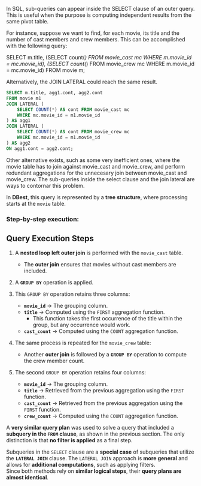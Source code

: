 In SQL, sub-queries can appear inside the SELECT clause of an outer query. This is useful when the purpose is computing independent results from the same pivot table. 

For instance, suppose we want to find, for each movie, its title and the number of cast members and crew members. This can be accomplished with the following query:

SELECT m.title, (SELECT count(*) FROM movie_cast mc WHERE m.movie_id = mc.movie_id), (SELECT count(*) FROM movie_crew mc WHERE m.movie_id = mc.movie_id)
FROM movie m;

Alternatively, the JOIN LATERAL could reach the same result.

```sql
SELECT m.title, agg1.cont, agg2.cont
FROM movie m1
JOIN LATERAL (
    SELECT COUNT(*) AS cont FROM movie_cast mc
    WHERE mc.movie_id = m1.movie_id
) AS agg1 
JOIN LATERAL (
    SELECT COUNT(*) AS cont FROM movie_crew mc
    WHERE mc.movie_id = m1.movie_id
) AS agg2 
ON agg1.cont = agg2.cont;
```

Other alternative exists, such as some very inefficient ones, where the movie table has to join against movie_cast and movie_crew, and perform redundant aggregations for the unnecesary join between movie_cast and movie_crew. The sub-queries inside the select clause and the join lateral are ways to contornar this problem.



In **DBest**, this query is represented by a **tree structure**, where processing starts at the `movie` table.  

### Step-by-step execution:  



## Query Execution Steps  

1. A **nested loop left outer join** is performed with the `movie_cast` table.  
   - The **outer join** ensures that movies without cast members are included.  

2. A **`GROUP BY`** operation is applied.  

3. This `GROUP BY` operation retains three columns:  
   - **`movie_id`** → The grouping column.  
   - **`title`** → Computed using the `FIRST` aggregation function.  
     - This function takes the first occurrence of the title within the group, but any occurrence would work.  
   - **`cast_count`** → Computed using the `COUNT` aggregation function.  

4. The same process is repeated for the `movie_crew` table:  
   - Another **outer join** is followed by a **`GROUP BY`** operation to compute the crew member count.  

5. The second `GROUP BY` operation retains four columns:  
   - **`movie_id`** → The grouping column.  
   - **`title`** → Retrieved from the previous aggregation using the `FIRST` function. 
   - **`cast_count`** → Retrieved from the previous aggregation using the `FIRST` function.  
   - **`crew_count`** → Computed using the `COUNT` aggregation function.  



A **very similar query plan** was used to solve a query that included a **subquery in the `FROM` clause**, as shown in the previous section.  The only distinction is that **no filter is applied** as a final step.  

Subqueries in the `SELECT` clause are a **special case** of subqueries that utilize the **`LATERAL JOIN`** clause.  The `LATERAL JOIN` approach is **more general** and allows for **additional computations**, such as applying filters.  
Since both methods rely on **similar logical steps**, their **query plans are almost identical**.  




